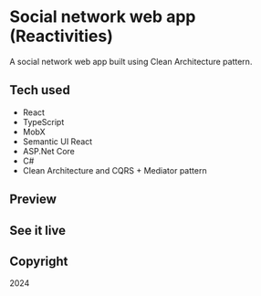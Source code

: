 # Social network web app (Reactivities)

A social network web app built using Clean Architecture pattern.

## Tech used

- React
- TypeScript
- MobX
- Semantic UI React
- ASP.Net Core
- C#
- Clean Architecture and CQRS + Mediator pattern

## Preview

## See it live

## Copyright

2024
